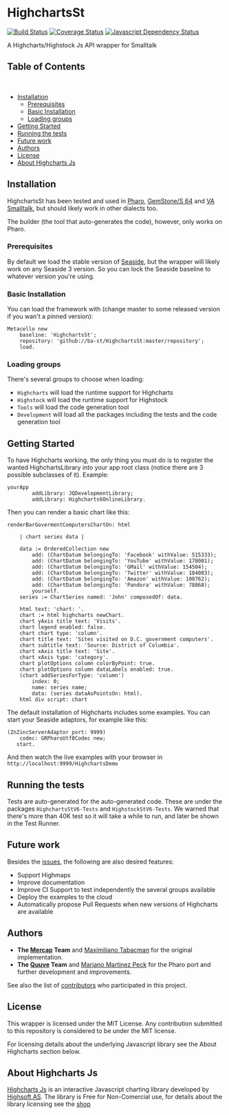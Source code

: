 # HighchartsSt
[![Build Status](https://travis-ci.org/ba-st/HighchartsSt.svg?branch=master)](https://travis-ci.org/ba-st/HighchartsSt)
[![Coverage Status](https://coveralls.io/repos/github/ba-st/HighchartsSt/badge.svg?branch=master)](https://coveralls.io/github/ba-st/HighchartsSt?branch=master)
[![Javascript Dependency Status](https://david-dm.org/ba-st/HighchartsSt.svg)](https://david-dm.org/ba-st/HighchartsSt)

A Highcharts/Highstock Js API wrapper for Smalltalk


## Table of Contents
 
* [Installation](#installation)
  * [Prerequisites](#prerequisites)
  * [Basic Installation](#basic-installation)
  * [Loading groups](#loading-groups)
* [Getting Started](#getting-started)
* [Running the tests](#running-the-tests)
* [Future work](#future-work)
* [Authors](#authors)
* [License](#license)
* [About Highcharts Js](#about-highcharts-js)



## Installation
HighchartsSt has been tested and used in [Pharo](https://www.pharo.org), [GemStone/S 64](https://gemtalksystems.com/products/gs64/) and [VA Smalltalk](http://www.instantiations.com/products/vasmalltalk/index.html), but should likely work in other dialects too.

The builder (the tool that auto-generates the code), however, only works on Pharo.

### Prerequisites

By default we load the stable version of [Seaside](http://seaside.st), but the wrapper will likely work on any Seaside 3 version. So you can lock the Seaside baseline to whatever version you're using.

### Basic Installation

You can load the framework with (change master to some released version if you wan't a pinned version):

```Smalltalk
Metacello new
	baseline: 'HighchartsSt';
	repository: 'github://ba-st/HighchartsSt:master/repository';
	load.
```

### Loading groups

There's several groups to choose when loading:

- `Highcharts` will load the runtime support for Highcharts
- `Highstock` will load the runtime support for Highstock
- `Tools` will load the code generation tool
- `Development` will load all the packages including the tests and the code generation tool

## Getting Started

To have Highcharts working, the only thing you must do is to register the wanted HighchartsLibrary into your app root class (notice there are 3 possible subclasses of it). Example:

```smalltalk
yourApp
		addLibrary: JQDevelopmentLibrary;
		addLibrary: Highcharts6OnlineLibrary.
```

Then you can render a basic chart like this:

```smalltalk
renderBarGovermentComputersChartOn: html

	| chart series data |

	data := OrderedCollection new
		add: (ChartDatum belongingTo: 'Facebook' withValue: 515333);
		add: (ChartDatum belongingTo: 'YouTube' withValue: 178001);
		add: (ChartDatum belongingTo: 'GMail' withValue: 154504);
		add: (ChartDatum belongingTo: 'Twitter' withValue: 184083);
		add: (ChartDatum belongingTo: 'Amazon' withValue: 100762);
		add: (ChartDatum belongingTo: 'Pandora' withValue: 78868);
		yourself.
	series := ChartSeries named: 'John' composedOf: data.

	html text: 'chart: '.
	chart := html highcharts newChart.
	chart yAxis title text: 'Visits'.
	chart legend enabled: false.
	chart chart type: 'column'.
	chart title text: 'Sites visited on D.C. government computers'.
	chart subtitle text: 'Source: District of Columbia'.
	chart xAxis title text: 'Site'.
	chart xAxis type: 'category'.
	chart plotOptions column colorByPoint: true.
	chart plotOptions column dataLabels enabled: true.
	(chart addSeriesForType: 'column')
		index: 0;
		name: series name;
		data: (series dataAsPointsOn: html).
	html div script: chart
```

The default installation of Highcharts includes some examples. You can start your Seaside adaptors, for example like this:

```smalltalk
(ZnZincServerAdaptor port: 9999)
   	codec: GRPharoUtf8Codec new;
   start.
```

And then watch the live examples with your browser in `http://localhost:9999/HighchartsDemo`


## Running the tests

Tests are auto-generated for the auto-generated code. These are under the packages `HighchartsStV6-Tests` and `HighstockStV6-Tests`. We warned that there's more than 40K test so it will take a while to run, and later be shown in the Test Runner.

## Future work
Besides the [issues](https://github.com/Mercap/HighchartsSt/issues), the following are also desired features:

* Support Highmaps
* Improve documentation
* Improve CI Support to test independently the several groups available
* Deploy the examples to the cloud
* Automatically propose Pull Requests when new versions of Highcharts are available

## Authors

* **The [Mercap](http://www.mercapsoftware.com) Team** and [Maximiliano Tabacman](https://github.com/mtabacman) for the original implementation.
* **The [Quuve](http://www.debrispublishing.com/) Team** and [Mariano Martinez Peck](https://github.com/marianopeck) for the Pharo port and further development and improvements.


See also the list of [contributors](https://github.com/ba-st/HighchartsSt/graphs/contributors) who participated in this project.


## License

This wrapper is licensed under the MIT License. Any contribution submitted to this repository is considered to be under the MIT license.

For licensing details about the underlying Javascript library see the About Highcharts section below.


## About Highcharts Js
[Highcharts Js](http://www.highcharts.com/) is an interactive Javascript charting library developed by [Highsoft AS](http://highsoft.com/). The library is Free for Non-Comercial use, for details about the library licensing see the [shop](http://shop.highsoft.com/highcharts.html)

